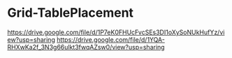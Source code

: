 # Grid-TablePlacement
https://drive.google.com/file/d/1P7eK0FHUcFvcSEs3DI1oXySoNUkHufYz/view?usp=sharing
https://drive.google.com/file/d/1YQA-RHXwKa2f_3N3g66ulkt3fwqAZsw0/view?usp=sharing
